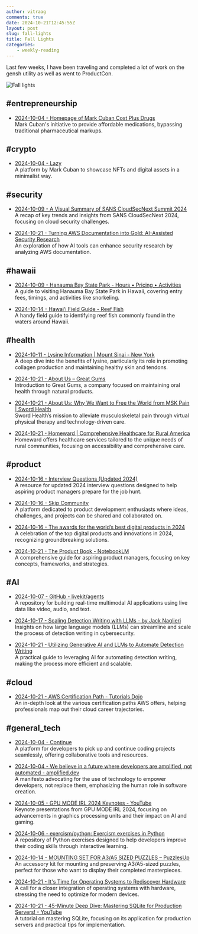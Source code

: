 ```yaml
---
author: vitraag
comments: true
date: 2024-10-21T12:45:55Z
layout: post
slug: fall-lights 
title: Fall Lights
categories: 
    - weekly-reading
---
```

Last few weeks, I have been traveling and completed a lot of work on the gensh utility as well as went to ProductCon.

![Fall lights](https://images.unsplash.com/photo-1523712999610-f77fbcfc3843?q=80&w=2070&auto=format&fit=crop&ixlib=rb-4.0.3&ixid=M3wxMjA3fDB8MHxwaG90by1wYWdlfHx8fGVufDB8fHx8fA%3D%3D)

## #entrepreneurship

- [2024-10-04 - Homepage of Mark Cuban Cost Plus Drugs](https://costplusdrugs.com/)  
  Mark Cuban's initiative to provide affordable medications, bypassing traditional pharmaceutical markups.

## #crypto

- [2024-10-04 - Lazy](https://lazy.com/mcuban)  
  A platform by Mark Cuban to showcase NFTs and digital assets in a minimalist way.

## #security

- [2024-10-09 - A Visual Summary of SANS CloudSecNext Summit 2024](https://www.sans.org/blog/a-visual-summary-of-sans-cloudsecnext-summit-2024/)  
  A recap of key trends and insights from SANS CloudSecNext 2024, focusing on cloud security challenges.

- [2024-10-21 - Turning AWS Documentation into Gold: AI-Assisted Security Research](https://www.securityrunners.io/post/ai-assisted-security-research)  
  An exploration of how AI tools can enhance security research by analyzing AWS documentation.

## #hawaii

- [2024-10-09 - Hanauma Bay State Park - Hours • Pricing • Activities](https://hanaumabaystatepark.com/)  
  A guide to visiting Hanauma Bay State Park in Hawaii, covering entry fees, timings, and activities like snorkeling.

- [2024-10-14 - Hawaiʻi Field Guide - Reef Fish](https://shop.hawaiipacificparks.org/products/id-card-hi-reef-fish-fld-gde)  
  A handy field guide to identifying reef fish commonly found in the waters around Hawaii.

## #health

- [2024-10-11 - Lysine Information | Mount Sinai - New York](https://www.mountsinai.org/health-library/supplement/lysine#:~:text=Lysine%20appears%20to%20help%20the,skin%2C%20tendons%2C%20and%20cartilage.)  
  A deep dive into the benefits of lysine, particularly its role in promoting collagen production and maintaining healthy skin and tendons.

- [2024-10-21 - About Us – Great Gums](https://getgreatgums.com/pages/about-us)  
  Introduction to Great Gums, a company focused on maintaining oral health through natural products.

- [2024-10-21 - About Us: Why We Want to Free the World from MSK Pain | Sword Health](https://swordhealth.com/about-us)  
  Sword Health’s mission to alleviate musculoskeletal pain through virtual physical therapy and technology-driven care.

- [2024-10-21 - Homeward | Comprehensive Healthcare for Rural America](https://homewardhealth.com/)  
  Homeward offers healthcare services tailored to the unique needs of rural communities, focusing on accessibility and comprehensive care.

## #product

- [2024-10-16 - Interview Questions (Updated 2024)](https://www.tryexponent.com/questions)  
  A resource for updated 2024 interview questions designed to help aspiring product managers prepare for the job hunt.

- [2024-10-16 - Skip Community](https://skip.community/)  
  A platform dedicated to product development enthusiasts where ideas, challenges, and projects can be shared and collaborated on.

- [2024-10-16 - The awards for the world’s best digital products in 2024](https://productschool.com/proddy-awards?utm_source=productconqr&utm_medium=events&utm_campaign=productcon_event-productcon_san_francisco_2024)  
  A celebration of the top digital products and innovations in 2024, recognizing groundbreaking solutions.

- [2024-10-21 - The Product Book - NotebookLM](https://notebooklm.google.com/notebook/8f9208de-14b0-4b30-b4da-032c9a229f8f)  
  A comprehensive guide for aspiring product managers, focusing on key concepts, frameworks, and strategies.

## #AI

- [2024-10-07 - GitHub - livekit/agents](https://github.com/livekit/agents)  
  A repository for building real-time multimodal AI applications using live data like video, audio, and text.

- [2024-10-17 - Scaling Detection Writing with LLMs - by Jack Naglieri](https://jacknaglieri.substack.com/p/llm-detection-writing)  
  Insights on how large language models (LLMs) can streamline and scale the process of detection writing in cybersecurity.

- [2024-10-21 - Utilizing Generative AI and LLMs to Automate Detection Writing](https://medium.com/@dylanhwilliams/utilizing-generative-ai-and-llms-to-automate-detection-writing-5e4ea074072e)  
  A practical guide to leveraging AI for automating detection writing, making the process more efficient and scalable.

## #cloud

- [2024-10-21 - AWS Certification Path - Tutorials Dojo](https://tutorialsdojo.com/aws-certification-path/)  
  An in-depth look at the various certification paths AWS offers, helping professionals map out their cloud career trajectories.

## #general_tech

- [2024-10-04 - Continue](https://www.continue.dev/)  
  A platform for developers to pick up and continue coding projects seamlessly, offering collaborative tools and resources.

- [2024-10-04 - We believe in a future where developers are amplified, not automated - amplified.dev](https://amplified.dev/)  
  A manifesto advocating for the use of technology to empower developers, not replace them, emphasizing the human role in software creation.

- [2024-10-05 - GPU MODE IRL 2024 Keynotes - YouTube](https://www.youtube.com/watch?v=FH5wiwOyPX4)  
  Keynote presentations from GPU MODE IRL 2024, focusing on advancements in graphics processing units and their impact on AI and gaming.

- [2024-10-06 - exercism/python: Exercism exercises in Python](https://github.com/exercism/python)  
  A repository of Python exercises designed to help developers improve their coding skills through interactive learning.

- [2024-10-14 - MOUNTING SET FOR A3/A5 SIZED PUZZLES – PuzzlesUp](https://puzzlesup.com/products/puzzle-accessories-box?variant=42004387594446)  
  An accessory kit for mounting and preserving A3/A5-sized puzzles, perfect for those who want to display their completed masterpieces.

- [2024-10-21 - It's Time for Operating Systems to Rediscover Hardware](https://www.usenix.org/conference/osdi21/presentation/fri-keynote)  
  A call for a closer integration of operating systems with hardware, stressing the need to optimize for modern devices.

- [2024-10-21 - 45-Minute Deep Dive: Mastering SQLite for Production Servers! - YouTube](https://m.youtube.com/watch?v=lZseLbVXna0)  
  A tutorial on mastering SQLite, focusing on its application for production servers and practical tips for implementation.


